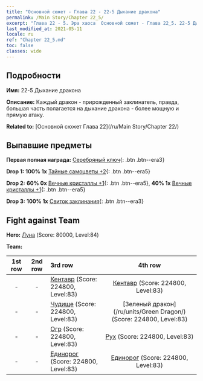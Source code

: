 ```yaml
---
title: "Основной сюжет - Глава 22 - 22-5 Дыхание дракона"
permalink: /Main Story/Chapter 22_5/
excerpt: "Глава 22 - 5. Эра хаоса  Основной сюжет - Глава 22_5. 22-5 Дыхание дракона"
last_modified_at: 2021-05-11
locale: ru
ref: "Chapter 22_5.md"
toc: false
classes: wide
---
```


## Подробности

 **Имя:** 22-5 Дыхание дракона

 **Описание:** Каждый дракон - прирожденный заклинатель, правда, большая часть полагается на дыхание дракона - более мощную и прямую атаку.

 **Related to:** [Основной сюжет Глава 22](/ru/Main Story/Chapter 22/)

## Выпавшие предметы

 **Первая полная награда:** [Серебряный ключ](/ItemsRU/con_693/){: .btn .btn--era3}

 **Drop 1:** **100% 1x** [Тайные самоцветы +2](/ItemsRU/mat_79/){: .btn .btn--era5}

 **Drop 2:** **60% 0x** [Вечные кристаллы +1](/ItemsRU/mat_73/){: .btn .btn--era5}, **40% 1x** [Вечные кристаллы +1](/ItemsRU/mat_73/){: .btn .btn--era5}

 **Drop 3:** **100% 1x** [Свиток заклинания](/ItemsRU/con_694/){: .btn .btn--era3}


## Fight against Team
 **Hero:** [Луна](/ru/heroes/Luna/) (Score: 80000, Level:84)

 **Team:**


  | 1st row | 2nd row | 3rd row | 4th row |
  |:----:|:----:|:----|:----:|
  | - | - | [Кентавр](/ru/units/Centaur/) (Score: 224800, Level:83)  | [Кентавр](/ru/units/Centaur/) (Score: 224800, Level:83)  |
  | - | - | [Чудище](/ru/units/Behemoth/) (Score: 224800, Level:83)  | [Зеленый дракон](/ru/units/Green Dragon/) (Score: 224800, Level:83)  |
  | - | - | [Огр](/ru/units/Ogre/) (Score: 224800, Level:83)  | [Рух](/ru/units/Roc/) (Score: 224800, Level:83)  |
  | - | - | [Единорог](/ru/units/Unicorn/) (Score: 224800, Level:83)  | [Единорог](/ru/units/Unicorn/) (Score: 224800, Level:83)  |


